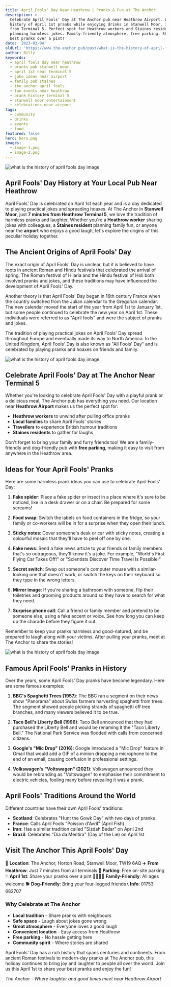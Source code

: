 ```yaml
---
title: April Fools' Day Near Heathrow | Pranks & Fun at The Anchor
description: >-
  Celebrate April Fools' Day at The Anchor pub near Heathrow Airport. Learn the
  history of April 1st pranks while enjoying drinks in Stanwell Moor, 7 minutes
  from Terminal 5. Perfect spot for Heathrow workers and Staines residents
  planning harmless jokes. Family-friendly atmosphere, free parking. Share your
  best pranks over a pint!
date: '2023-03-04'
oldUrl: 'https://www.the-anchor.pub/post/what-is-the-history-of-april-fools-day'
author: Billy
keywords:
  - april fools day near heathrow
  - pranks pub stanwell moor
  - april 1st near terminal 5
  - joke ideas near airport
  - family pub staines
  - the anchor april fools
  - fun events near heathrow
  - prank history terminal 5
  - stanwell moor entertainment
  - celebrations near airport
tags:
  - community
  - drinks
  - events
  - food
featured: false
hero: hero.png
images:
  - image-1.png
  - image-2.png
---
```


  

![what is the history of april fools day image](/content/blog/what-is-the-history-of-april-fools-day/hero.png)

## April Fools' Day History at Your Local Pub Near Heathrow

April Fools' Day is celebrated on April 1st each year and is a day dedicated to playing practical jokes and spreading hoaxes. At The Anchor in **Stanwell Moor**, just **7 minutes from Heathrow Terminal 5**, we love the tradition of harmless pranks and laughter. Whether you're a **Heathrow worker** sharing jokes with colleagues, a **Staines resident** planning family fun, or anyone near the **airport** who enjoys a good laugh, let's explore the origins of this peculiar holiday together.

  

## The Ancient Origins of April Fools' Day

The exact origin of April Fools' Day is unclear, but it is believed to have roots in ancient Roman and Hindu festivals that celebrated the arrival of spring. The Roman festival of Hilaria and the Hindu festival of Holi both involved pranks and jokes, and these traditions may have influenced the development of April Fools' Day.

  

Another theory is that April Fools' Day began in 16th century France when the country switched from the Julian calendar to the Gregorian calendar. The new calendar moved the start of the year from April 1st to January 1st, but some people continued to celebrate the new year on April 1st. These individuals were referred to as "April fools" and were the subject of pranks and jokes.

  

The tradition of playing practical jokes on April Fools' Day spread throughout Europe and eventually made its way to North America. In the United Kingdom, April Fools' Day is also known as "All Fools' Day" and is celebrated by playing pranks and hoaxes on friends and family.

![what is the history of april fools day image](/content/blog/what-is-the-history-of-april-fools-day/image-1.png)

## Celebrate April Fools' Day at The Anchor Near Terminal 5

Whether you're looking to celebrate April Fools' Day with a playful prank or a delicious meal, The Anchor pub has everything you need. Our location near **Heathrow Airport** makes us the perfect spot for:
- **Heathrow workers** to unwind after pulling office pranks
- **Local families** to share April Fools' stories
- **Travellers** to experience British humour traditions
- **Staines residents** to gather for laughs

Don't forget to bring your family and furry friends too! We are a family-friendly and dog-friendly pub with **free parking**, making it easy to visit from anywhere in the Heathrow area.

  

## Ideas for Your April Fools' Pranks

Here are some harmless prank ideas you can use to celebrate April Fools' Day:

1.  **Fake spider**: Place a fake spider or insect in a place where it's sure to be noticed, like in a desk drawer or on a chair. Be prepared for some screams!
    
2.  **Food swap**: Switch the labels on food containers in the fridge, so your family or co-workers will be in for a surprise when they open their lunch.
    
3.  **Sticky notes**: Cover someone's desk or car with sticky notes, creating a colourful mosaic that they'll have to peel off one by one.
    
4.  **Fake news**: Send a fake news article to your friends or family members that's so outrageous, they'll know it's a joke. For example, "World's First Flying Car Takes Off!" or "Scientists Discover Time Travel Is Possible!"
    
5.  **Secret switch**: Swap out someone's computer mouse with a similar-looking one that doesn't work, or switch the keys on their keyboard so they type in the wrong letters.
    
6.  **Mirror image**: If you're sharing a bathroom with someone, flip their toiletries and grooming products around so they have to search for what they need.
    
7.  **Surprise phone call**: Call a friend or family member and pretend to be someone else, using a fake accent or voice. See how long you can keep up the charade before they figure it out.
    

Remember to keep your pranks harmless and good-natured, and be prepared to laugh along with your victims. After pulling your pranks, meet at The Anchor to share the stories!

![what is the history of april fools day image](/content/blog/what-is-the-history-of-april-fools-day/image-2.png)

## Famous April Fools' Pranks in History

Over the years, some April Fools' Day pranks have become legendary. Here are some famous examples:

1.  **BBC's Spaghetti Trees (1957)**: The BBC ran a segment on their news show "Panorama" about Swiss farmers harvesting spaghetti from trees. The segment showed people picking strands of spaghetti off tree branches, and many viewers believed it to be true.
    
2.  **Taco Bell's Liberty Bell (1996)**: Taco Bell announced that they had purchased the Liberty Bell and would be renaming it the "Taco Liberty Bell." The National Park Service was flooded with calls from concerned citizens.
    
3.  **Google's "Mic Drop" (2016)**: Google introduced a "Mic Drop" feature in Gmail that would add a GIF of a minion dropping a microphone to the end of an email, causing confusion in professional settings.
    
4.  **Volkswagen's "Voltswagen" (2021)**: Volkswagen announced they would be rebranding as "Voltswagen" to emphasise their commitment to electric vehicles, fooling many before revealing it was a prank.
    

## April Fools' Traditions Around the World

Different countries have their own April Fools' traditions:
- **Scotland**: Celebrates "Hunt the Gowk Day" with two days of pranks
- **France**: Calls April Fools "Poisson d'Avril" (April Fish)
- **Iran**: Has a similar tradition called "Sizdah Bedar" on April 2nd
- **Brazil**: Celebrates "Dia da Mentira" (Day of the Lie) on April 1st

## Visit The Anchor This April Fools' Day

📍 **Location**: The Anchor, Horton Road, Stanwell Moor, TW19 6AQ
✈️ **From Heathrow**: Just 7 minutes from all terminals
🚗 **Parking**: Free on-site parking
🃏 **April 1st**: Share your pranks over a pint
👨‍👩‍👧‍👦 **Family-Friendly**: All ages welcome
🐕 **Dog-Friendly**: Bring your four-legged friends
📞 **Info**: 01753 682707

### Why Celebrate at The Anchor

- **Local tradition** - Share pranks with neighbours
- **Safe space** - Laugh about jokes gone wrong
- **Great atmosphere** - Everyone loves a good laugh
- **Convenient location** - Easy access from Heathrow
- **Free parking** - No hassle getting here
- **Community spirit** - Where stories are shared

April Fools' Day has a rich history that spans centuries and continents. From ancient Roman festivals to modern-day pranks at The Anchor pub, this holiday continues to bring joy and laughter to people all over the world. Join us this April 1st to share your best pranks and enjoy the fun!

*The Anchor - Where laughter and good times meet near Heathrow Airport*
